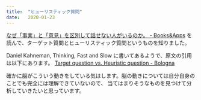 ```yaml
---
title:  "ヒューリスティック質問"
date:   2020-01-23
---
```


[なぜ「事実」と「意見」を区別して話せない人がいるのか。 - Books&Apps](https://blog.tinect.jp/?p=62453)
を読んで、ターゲット質問とヒューリスティック質問というものを知りました。

Daniel Kahneman, Thinking, Fast and Slow に書いてあるようで、原文の引用は以下にあります。
[Target question vs. Heuristic question - Bologna](https://jamesmacmillan.wordpress.com/2015/01/29/target-question-vs-heuristic-question/)

確かに脳がこういう動きをしている気はします。脳の動きについては自分自身のことでも完全には理解できていないので、
当てはまりそうなものを見つけて分析していきたいと思っています。
